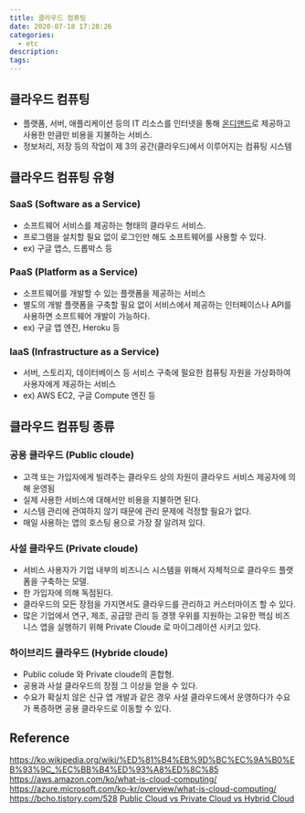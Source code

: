 ```yaml
---
title: 클라우드 컴퓨팅
date: 2020-07-18 17:28:26
categories:
  - etc
description:
tags:
---
```


## 클라우드 컴퓨팅

- 플랫폼, 서버, 애플리케이션 등의 IT 리소스를 인터넷을 통해 [온디맨드](https://terms.naver.com/entry.nhn?docId=3342918&cid=42107&categoryId=42107)로 제공하고 사용한 만큼만 비용을 지불하는 서비스.
- 정보처리, 저장 등의 작업이 제 3의 공간(클라우드)에서 이루어지는 컴퓨팅 시스템

## 클라우드 컴퓨팅 유형

### SaaS (Software as a Service)

- 소프트웨어 서비스를 제공하는 형태의 클라우드 서비스.
- 프로그램을 설치할 필요 없이 로그인만 해도 소프트웨어를 사용할 수 있다.
- ex) 구글 앱스, 드롭박스 등

### PaaS (Platform as a Service)

- 소프트웨어를 개발할 수 있는 플랫폼을 제공하는 서비스
- 별도의 개발 플랫폼을 구축할 필요 없이 서비스에서 제공하는 인터페이스나 API를 사용하면 소프트웨어 개발이 가능하다.
- ex) 구글 앱 엔진, Heroku 등

### IaaS (Infrastructure as a Service)

- 서버, 스토리지, 데이터베이스 등 서비스 구축에 필요한 컴퓨팅 자원을 가상화하여 사용자에게 제공하는 서비스
- ex) AWS EC2, 구글 Compute 엔진 등

## 클라우드 컴퓨팅 종류

### 공용 클라우드 (Public cloude)

- 고객 또는 가입자에게 빌려주는 클라우드 상의 자원이 클라우드 서비스 제공자에 의해 운영됨
- 실제 사용한 서비스에 대해서만 비용을 지불하면 된다.
- 시스템 관리에 관여하지 않기 때문에 관리 문제에 걱정할 필요가 없다.
- 매일 사용하는 앱의 호스팅 용으로 가장 잘 알려져 있다.

### 사설 클라우드 (Private cloude)

- 서비스 사용자가 기업 내부의 비즈니스 시스템을 위해서 자체적으로 클라우드 플랫폼을 구축하는 모델.
- 한 가입자에 의해 독점된다.
- 클라우드의 모든 장점을 가지면서도 클라우드를 관리하고 커스터마이즈 할 수 있다.
- 많은 기업에서 연구, 제조, 공급망 관리 등 경쟁 우위를 지원하는 고유한 핵심 비즈니스 앱을 실행하기 위해 Private Cloude 로 마이그레이션 시키고 있다.

### 하이브리드 클라우드 (Hybride cloude)

- Public colude 와 Private cloude의 혼합형.
- 공용과 사설 클라우드의 장점 그 이상을 얻을 수 있다.
- 수요가 확실치 않은 신규 앱 개발과 같은 경우 사설 클라우드에서 운영하다가 수요가 폭증하면 공용 클라우드로 이동할 수 있다.

## Reference

https://ko.wikipedia.org/wiki/%ED%81%B4%EB%9D%BC%EC%9A%B0%EB%93%9C_%EC%BB%B4%ED%93%A8%ED%8C%85
https://aws.amazon.com/ko/what-is-cloud-computing/
https://azure.microsoft.com/ko-kr/overview/what-is-cloud-computing/
https://bcho.tistory.com/528
[Public Cloud vs Private Cloud vs Hybrid Cloud](https://www.youtube.com/watch?v=3WIJ4axzFlU)
